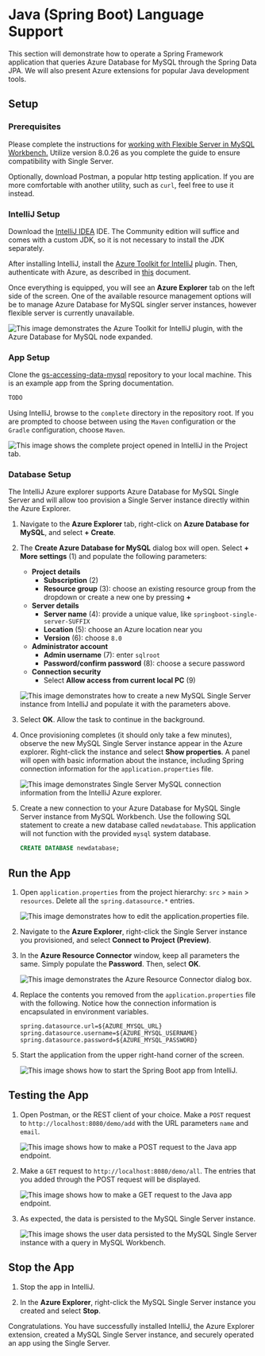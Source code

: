 # Java (Spring Boot) Language Support

This section will demonstrate how to operate a Spring Framework application that queries Azure Database for MySQL through the Spring Data JPA. We will also present Azure extensions for popular Java development tools.

## Setup

### Prerequisites

Please complete the instructions for [working with Flexible Server in MySQL Workbench.](03_06_Query_MySQL_Workbench.md) Utilize version 8.0.26 as you complete the guide to ensure compatibility with Single Server.

Optionally, download Postman, a popular http testing application. If you are more comfortable with another utility, such as `curl`, feel free to use it instead.

### IntelliJ Setup

Download the [IntelliJ IDEA](https://www.jetbrains.com/idea/download) IDE. The Community edition will suffice and comes with a custom JDK, so it is not necessary to install the JDK separately.

After installing IntelliJ, install the [Azure Toolkit for IntelliJ](https://plugins.jetbrains.com/plugin/8053-azure-toolkit-for-intellij/) plugin. Then, authenticate with Azure, as described in [this](https://docs.microsoft.com/azure/developer/java/toolkit-for-intellij/sign-in-instructions) document.

Once everything is equipped, you will see an **Azure Explorer** tab on the left side of the screen. One of the available resource management options will be to manage Azure Database for MySQL singler server instances, however flexible server is currently unavailable.

![This image demonstrates the Azure Toolkit for IntelliJ plugin, with the Azure Database for MySQL node expanded.](./media/azure-explorer-intellij.png "Azure Toolkit for IntelliJ plugin installation success")

### App Setup

Clone the [gs-accessing-data-mysql](https://github.com/spring-guides/gs-accessing-data-mysql) repository to your local machine. This is an example app from the Spring documentation.

```cmd
TODO
```

Using IntelliJ, browse to the `complete` directory in the repository root. If you are prompted to choose between using the `Maven` configuration or the `Gradle` configuration, choose `Maven`.

![This image shows the complete project opened in IntelliJ in the Project tab.](./media/intellij-complete-spring-boot-project.png "Complete project")

### Database Setup

The IntelliJ Azure explorer supports Azure Database for MySQL Single Server and will allow too provision a Single Server instance directly within the Azure Explorer.

1. Navigate to the **Azure Explorer** tab, right-click on **Azure Database for MySQL**, and select **+ Create**.

2. The **Create Azure Database for MySQL** dialog box will open. Select **+ More settings** (1) and populate the following parameters:

    - **Project details**
      - **Subscription** (2)
      - **Resource group** (3): choose an existing resource group from the dropdown or create a new one by pressing **+**
    - **Server details**
      - **Server name** (4): provide a unique value, like `springboot-single-server-SUFFIX`
      - **Location** (5): choose an Azure location near you
      - **Version** (6): choose `8.0`
    - **Administrator account**
      - **Admin username** (7): enter `sqlroot`
      - **Password/confirm password** (8): choose a secure password
    - **Connection security**
      - Select **Allow access from current local PC** (9)

    ![This image demonstrates how to create a new MySQL Single Server instance from IntelliJ and populate it with the parameters above.](./media/intellij-create-single-server.png "Creating a new MySQL Single Server instance")

3. Select **OK**. Allow the task to continue in the background.

4. Once provisioning completes (it should only take a few minutes), observe the new MySQL Single Server instance appear in the Azure explorer. Right-click the instance and select **Show properties**. A panel will open with basic information about the instance, including Spring connection information for the `application.properties` file.

    ![This image demonstrates Single Server MySQL connection information from the IntelliJ Azure explorer.](./media/mysql-instance-information.png "MySQL connection information")

5. Create a new connection to your Azure Database for MySQL Single Server instance from MySQL Workbench. Use the following SQL statement to create a new database called `newdatabase`. This application will not function with the provided `mysql` system database.

    ```sql
    CREATE DATABASE newdatabase;
    ```

## Run the App

1. Open `application.properties` from the project hierarchy: `src` > `main` > `resources`. Delete all the `spring.datasource.*` entries.

    ![This image demonstrates how to edit the application.properties file.](./media/edit-application-properties.png "Editing application.properties")

2. Navigate to the **Azure Explorer**, right-click the Single Server instance you provisioned, and select **Connect to Project (Preview)**.

3. In the **Azure Resource Connector** window, keep all parameters the same. Simply populate the **Password**. Then, select **OK**.

    ![This image demonstrates the Azure Resource Connector dialog box.](./media/azure-resource-connector-intellij.png "Azure Resource Connector")

4. Replace the contents you removed from the `application.properties` file with the following. Notice how the connection information is encapsulated in environment variables.

    ```
    spring.datasource.url=${AZURE_MYSQL_URL}
    spring.datasource.username=${AZURE_MYSQL_USERNAME}
    spring.datasource.password=${AZURE_MYSQL_PASSWORD}
    ```

5. Start the application from the upper right-hand corner of the screen.

    ![This image shows how to start the Spring Boot app from IntelliJ.](./media/start-app-intellij.png "Starting Spring Boot app")

## Testing the App

1. Open Postman, or the REST client of your choice. Make a `POST` request to `http://localhost:8080/demo/add` with the URL parameters `name` and `email`.

    ![This image shows how to make a POST request to the Java app endpoint.](./media/post-request-postman.png "POST to endpoint")

2. Make a `GET` request to `http://localhost:8080/demo/all`. The entries that you added through the POST request will be displayed.

    ![This image shows how to make a GET request to the Java app endpoint.](./media/get-request-postman.png "GET request from Postman")

3. As expected, the data is persisted to the MySQL Single Server instance.

    ![This image shows the user data persisted to the MySQL Single Server instance with a query in MySQL Workbench.](./media/result-set-mysql-workbench.png "Data persisted to Single Server")

## Stop the App

1. Stop the app in IntelliJ.

2. In the **Azure Explorer**, right-click the MySQL Single Server instance you created and select **Stop**.

Congratulations. You have successfully installed IntelliJ, the Azure Explorer extension, created a MySQL Single Server instance, and securely operated an app using the Single Server.
